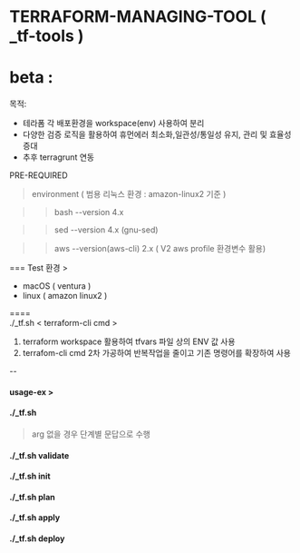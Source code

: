 # TERRAFORM-MANAGING-TOOL ( _tf-tools )
beta :
===
목적: 
- 테라폼 각 배포환경을 workspace(env) 사용하여 분리
- 다양한 검증 로직을 활용하여 휴먼에러 최소화,일관성/통일성 유지, 관리 및 효율성 증대
- 추후 terragrunt 연동
  

PRE-REQUIRED 
> environment ( 범용 리눅스 환경 : amazon-linux2 기준 )

>> bash --version 4.x

>> sed --version 4.x (gnu-sed)

>> aws --version(aws-cli) 2.x ( V2  aws profile 환경변수 활용)

===
Test 환경 >
  - macOS ( ventura )
  - linux ( amazon linux2 )

====  
 ./_tf.sh < terraform-cli cmd >
1. terraform workspace 활용하여 tfvars 파일 상의 ENV 값 사용
2. terrafom-cli cmd 2차 가공하여 반복작업을 줄이고 기존 명령어를 확장하여 사용


--
#### usage-ex >
#### ./_tf.sh
 > arg 없을 경우 단계별 문답으로 수행

#### ./_tf.sh validate
#### ./_tf.sh init
#### ./_tf.sh plan
#### ./_tf.sh apply 
#### ./_tf.sh deploy




